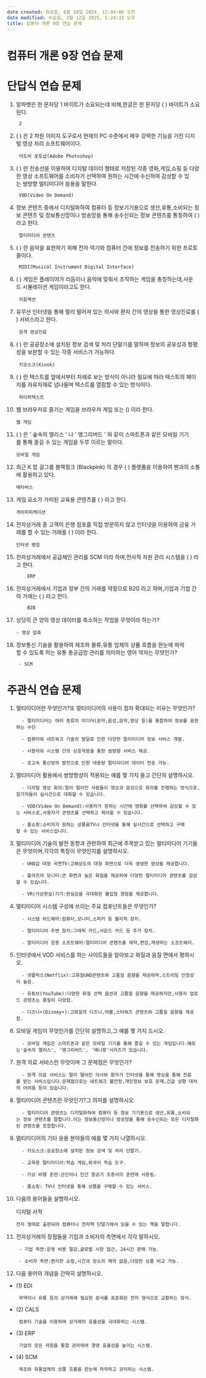 ```yaml
---
date created: 화요일, 6월 18일 2024, 12:44:06 오전
date modified: 수요일, 3월 12일 2025, 5:24:33 오후
title: 컴퓨터 개론 9장 연습 문제
---
```


# 컴퓨터 개론 9장 연습 문제

# 단답식 연습 문제

1. 알파벳은 한 문자당 1 바이트가 소요되는데 비해,한글은 한 문자당 ( ) 바이트가 소요된다.

		2
2. ( ) 은 2 차원 이미지 도구로서 현재의 PC 수준에서 매우 강력한 기능을 가진 디지털 영상 처리 소프트웨어이다.

		어도비 포토샵(Adobe Photoshop)
3. ( ) 란 전송선을 이용하여 디지털 데이터 형태로 저장된 각종 영화,게임,쇼핑 등 다양한 영상 소프트웨어를 소비자가 선택하여 원하는 시간에 수신하여 감상할 수 있는 쌍방향 멀티미디어 응용을 말한다.

		VOD(Video On Demand)
4. 정보 콘텐츠 중에서 디지털화하여 컴퓨터 등 정보기기용으로 생산,유통,소비되는 정보 콘텐츠 및 정보통신망이나 방송망을 통해 송수신되는 정보 콘텐츠를 통칭하여 ( ) 라고 한다.

		멀티미디어 콘텐츠
5. ( ) 란 음악을 표현하기 위해 전자 악기와 컴퓨터 간에 정보를 전송하기 위한 프로토콜이다.

		MIDI(Musical Instrument Digital Interface)
6. ( ) 게임은 플레이어가 리듬이나 음악에 맞춰서 조작하는 게임을 총칭하는데,사운드 시뮬레이션 게임이라고도 한다.

		리듬액션
7. 유무선 인터넷을 통해 멀리 떨어져 있는 의사와 환자 간의 영상을 통한 영상진료를 ( ) 서비스라고 한다.

		원격 영상진료 
8. ( ) 란 공공장소에 설치된 정보 검색 및 처리 단말기를 말하며 정보의 공유성과 형평성을 보완할 수 있는 각종 서비스가 가능하다.

		키오스크(Kiosk)
9. ( ) 란 텍스트를 앞에서부터 차례로 보는 방식이 아니라 필요에 따라 텍스트의 페이지를 자유자재로 넘나들며 텍스트를 열람할 수 있는 방식이다.

		하이퍼텍스트 
10. 웹 브라우저로 즐기는 게임을 브라우저 게임 또는 () 이라 한다.

		웹 게임
11. ( ) 은 ' 숲속의 앨리스 ' 나 ' 앵그리버드 ' 와 같이 스마트폰과 같은 모바일 기기를 통해 즐길 수 있는 게임을 두루 이르는 말이다.

		모바일 게임
12. 최근 K 팝 걸그룹 블랙핑크 (Blackpink) 의 경우 ( ) 플랫품을 이용하여 팬과의 소통에 활용하고 있다.

		메타버스
13. 게임 요소가 가미된 교육용 콘텐츠를 ( ) 라고 한다.

		게이미피케이션
14. 전자상거래 중 고객이 은행 점포를 직접 방문하지 않고 인터넷을 이용하여 금융 거래를 할 수 있는 거래를 ( ) 이라 한다.

		인터넷 뱅킹 
15. 전자상거래에서 공급체인 관리를 SCM 이라 하며,전사적 자원 관리 시스템을 ( ) 라고 한다.

			ERP
16. 전자상거래에서 기업과 정부 간의 거래를 약칭으로 B2G 라고 하며,기업과 기업 간의 거래는 ( ) 라고 한다.

			B2B
17. 상당히 큰 양의 영상 데이터를 축소하는 작업을 무엇이라 하는가?

		- 영상 압축

18. 정보통신 기술을 활용하여 제조와 물류,유통 업체의 상품 흐름을 한눈에 파악할 수 있도록 하는 유통 총공급망 관리를 의미하는 영어 약자는 무엇인가?

		 - SCM

# 주관식 연습 문제

1. 멀티미디어란 무엇인가?또 멀티미디어의 사용이 점차 확대되는 이유는 무엇인가?

		 - 멀티미디어는 여러 종류의 미디어(문자,음성,음악,영상 등)를 통합하여 정보를 표현하는 수단

		 - 컴퓨터와 네트워크 기술의 발달로 인한 다양한 멀티미디어 정보 서비스 개발.

		 - 사용자와 시스템 간의 상호작용을 통한 쌍방향 서비스 제공.

		 - 초고속 통신망의 발전으로 인한 대용량 멀티미디어 데이터 전송 가능.

2. 멀티미디어 활용에서 쌍방향성이 적용되는 예를 몇 가지 들고 간단히 설명하시오.

		 - 디지털 영상 회의:멀리 떨어진 사람들이 영상과 음성으로 회의를 진행하는 방식으로,참가자들이 실시간으로 대화할 수 있습니다.

		 - VOD(Video On Demand):사용자가 원하는 시간에 영화를 선택하여 감상할 수 있는 서비스로,사용자가 콘텐츠를 선택하고 제어할 수 있습니다.

		 - 홈쇼핑:소비자가 원하는 상품을TV나 인터넷을 통해 실시간으로 선택하고 구매할 수 있는 서비스입니다.

3. 멀티미디어 기술의 발전 동향과 관련하여 최근에 주목받고 있는 멀티미디어 기기들은 무엇이며,각각의 특징이 무엇인지를 설명하시오.

		 - UHD급 대형 곡면TV:고해상도의 대형 화면으로 더욱 생생한 영상을 제공합니다.

		 - 플라즈마 모니터:큰 화면과 높은 화질을 제공하여 다양한 멀티미디어 콘텐츠를 감상할 수 있습니다.

		 - VR(가상현실)기기:현실감을 극대화한 몰입형 경험을 제공합니다.

4. 멀티미디어 시스템 구성에 쓰이는 주요 컴포넌트들은 무엇인가?

		 - 시스템 하드웨어:컴퓨터,모니터,스피커 등 물리적 장치.

		 - 멀티미디어 주변 장치:그래픽 카드,사운드 카드 등 추가 장치.

		 - 멀티미디어 응용 소프트웨어:멀티미디어 콘텐츠를 제작,편집,재생하는 소프트웨어.

5. 인터넷에서 VOD 서비스를 하는 사이트들을 알아보고 화질과 음질 면에서 평하시오.

		 - 넷플릭스(Netflix):고화질UHD콘텐츠와 고품질 음향을 제공하며,스트리밍 안정성이 높음.

		 - 유튜브(YouTube):다양한 화질 선택 옵션과 고품질 음향을 제공하지만,사용자 업로드 콘텐츠는 품질이 다양함.

		 - 디즈니+(Disney+):고화질의 디즈니,마블,스타워즈 콘텐츠와 고품질 음향을 제공함.

6. 모바일 게임이 무엇인가를 간단히 설명하고,그 예를 몇 가지 드시오.

		 - 모바일 게임은 스마트폰과 같은 모바일 기기를 통해 즐길 수 있는 게임입니다.예로는'숲속의 앨리스', '앵그리버드', '애니팡'시리즈가 있습니다.

7. 원격 의료 서비스란 무엇이며 그 문제점은 무엇인가?

		 - 원격 의료 서비스는 멀리 떨어진 의사와 환자가 인터넷을 통해 영상을 통해 진료를 받는 서비스입니다.문제점으로는 네트워크 불안정,개인정보 보호 문제,긴급 상황 대처의 어려움 등이 있습니다.

8. 멀티미디어 콘텐츠란 무엇인가?그 의미를 설명하시오.

		 - 멀티미디어 콘텐츠는 디지털화하여 컴퓨터 등 정보 기기용으로 생산,유통,소비되는 정보 콘텐츠를 말합니다.이는 정보통신망이나 방송망을 통해 송수신되는 모든 디지털화된 콘텐츠를 포함합니다.

9. 멀티미디어의 기타 응용 분야들의 예를 몇 가지 나열하시오.

		 - 키오스크:공공장소에 설치된 정보 검색 및 처리 단말기.

		 - 교육용 멀티미디어:학습 게임,외국어 학습 도구.

		 - 가상 비행 훈련:군인이나 민간 항공기 조종사의 훈련에 사용됨.

		 - 홈쇼핑: TV나 인터넷을 통해 상품을 구매할 수 있는 서비스.

10. 다음의 용어들을 설명하시오.

	 디지털 서적

		전자 형태로 출판되어 컴퓨터나 전자책 단말기에서 읽을 수 있는 책을 말합니다.

11. 전자상거래의 장점들을 기업과 소비자의 측면에서 각각 말하시오.

		 - 기업 측면:운영 비용 절감,글로벌 시장 접근, 24시간 판매 가능.

		 - 소비자 측면:편리한 쇼핑,시간과 장소의 제약 없음,다양한 상품 비교 가능.

12. 다음 용어의 개념을 간략히 설명하시오.

 - (1) EDI

		무역이나 유통 등의 상거래에 필요한 문서를 표준화된 전자 형식으로 교환하는 방식.

 - (2) CALS

		컴퓨터 기술을 이용하여 상거래의 효율성을 극대화하는 시스템.

 - (3) ERP

		기업의 모든 자원을 통합 관리하여 경영 효율성을 높이는 시스템.

 - (4) SCM

		제조와 유통업체의 상품 흐름을 한눈에 파악하고 관리하는 시스템.
